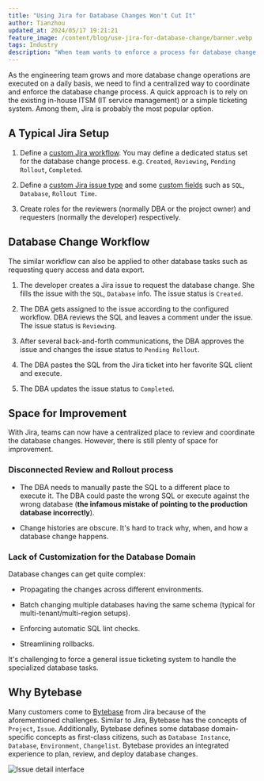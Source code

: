 ```yaml
---
title: "Using Jira for Database Changes Won't Cut It"
author: Tianzhou
updated_at: 2024/05/17 19:21:21
feature_image: /content/blog/use-jira-for-database-change/banner.webp
tags: Industry
description: "When team wants to enforce a process for database change management. A quick approach is to reuse their existing ITSM system such as Jira. Let's review how a typical Jira workflow looks like and its inherent limitations."
---
```


As the engineering team grows and more database change operations are executed on a daily basis, we need to find a centralized way to coordinate and enforce the database change process. A quick approach is to rely on the existing in-house ITSM (IT service management) or a simple ticketing system. Among them, Jira is probably the most popular option.

## A Typical Jira Setup

1. Define a [custom Jira workflow](https://www.atlassian.com/software/jira/guides/workflows/overview#what-is-a-jira-workflow).
   You may define a dedicated status set for the database change process. e.g. `Created`, `Reviewing`, `Pending Rollout`, `Completed`.

1. Define a [custom Jira issue type](https://support.atlassian.com/jira-cloud-administration/docs/add-edit-and-delete-an-issue-type/)
   and some [custom fields](https://support.atlassian.com/jira-cloud-administration/docs/configure-issue-custom-fields/) such as `SQL`, `Database`, `Rollout Time`.

1. Create roles for the reviewers (normally DBA or the project owner) and requesters (normally the developer) respectively.

## Database Change Workflow

<HintBlock type="info">

The similar workflow can also be applied to other database tasks such as requesting query access and data export.

</HintBlock>

1. The developer creates a Jira issue to request the database change. She fills the issue with the `SQL`, `Database` info. The issue status is `Created`.

1. The DBA gets assigned to the issue according to the configured workflow. DBA reviews the SQL and leaves a comment under the issue. The issue status is `Reviewing`.

1. After several back-and-forth communications, the DBA approves the issue and changes the issue status to `Pending Rollout`.

1. The DBA pastes the SQL from the Jira ticket into her favorite SQL client and execute.

1. The DBA updates the issue status to `Completed`.

## Space for Improvement

With Jira, teams can now have a centralized place to review and coordinate the database changes. However, there is still plenty of space for improvement.

### Disconnected Review and Rollout process

- The DBA needs to manually paste the SQL to a different place to execute it. The DBA could paste the wrong SQL or execute against the wrong
  database (**the infamous mistake of pointing to the production database incorrectly**).

- Change histories are obscure. It's hard to track why, when, and how a database change happens.

### Lack of Customization for the Database Domain

Database changes can get quite complex:

- Propagating the changes across different environments.

- Batch changing multiple databases having the same schema (typical for multi-tenant/multi-region setups).

- Enforcing automatic SQL lint checks.

- Streamlining rollbacks.

It's challenging to force a general issue ticketing system to handle the specialized database tasks.

## Why Bytebase

Many customers come to [Bytebase](/) from Jira because of the aforementioned challenges. Similar to Jira,
Bytebase has the concepts of `Project`, `Issue`. Additionally, Bytebase defines some database domain-specific concepts as first-class citizens, such as `Database Instance`, `Database`, `Environment`, `Changelist`. Bytebase provides an integrated
experience to plan, review, and deploy database changes.

![Issue detail interface](/content/blog/use-jira-for-database-change/issue-detail.webp)
